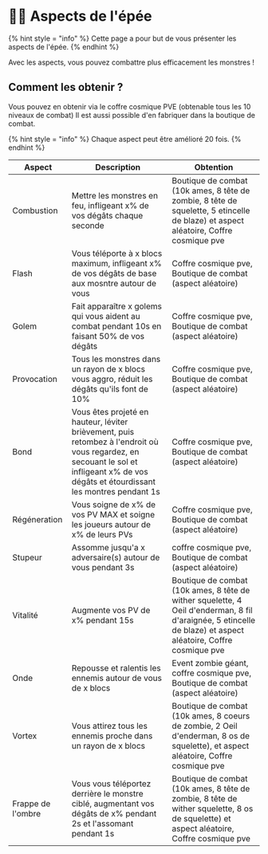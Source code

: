 # 🧙‍♂️​ Aspects de l'épée
{% hint style = "info" %} Cette page a pour but de vous présenter les aspects de l'épée. {% endhint %}

Avec les aspects, vous pouvez combattre plus efficacement les monstres !

## Comment les obtenir ?
Vous pouvez en obtenir via le coffre cosmique PVE (obtenable tous les 10 niveaux de combat)
Il est aussi possible d'en fabriquer dans la boutique de combat.

{% hint style = "info" %} Chaque aspect peut être amélioré 20 fois. {% endhint %}

| Aspect                         | Description                    | Obtention                      |
|--------------------------------|--------------------------------|--------------------------------|
| Combustion                     | Mettre les monstres en feu, infligeant x% de vos dégâts chaque seconde| Boutique de combat (10k ames, 8 tête de zombie, 8 tête de squelette, 5 etincelle de blaze) et aspect aléatoire, Coffre cosmique pve|
| Flash                          | Vous téléporte à x blocs maximum, infligeant x% de vos dégâts de base aux mosntre autour de vous| Coffre cosmique pve, Boutique de combat (aspect aléatoire) |
| Golem                          | Fait apparaître x golems qui vous aident au combat pendant 10s en faisant 50% de vos dégâts| Coffre cosmique pve, Boutique de combat (aspect aléatoire)|
| Provocation                    | Tous les monstres dans un rayon de x blocs vous aggro, réduit les dégâts qu'ils font de 10% | Coffre cosmique pve, Boutique de combat (aspect aléatoire)|
| Bond                           | Vous êtes projeté en hauteur, léviter brièvement, puis retombez à l'endroit où vous regardez, en secouant le sol et infligeant x% de vos dégâts et étourdissant les montres pendant 1s| Coffre cosmique pve, Boutique de combat (aspect aléatoire) |
| Régéneration                   | Vous soigne de x% de vos PV MAX et soigne les joueurs autour de x% de leurs PVs| Coffre cosmique pve, Boutique de combat (aspect aléatoire) |
| Stupeur                        | Assomme jusqu'a x adversaire(s) autour de vous pendant 3s| coffre cosmique pve, Boutique de combat (aspect aléatoire)|
| Vitalité                       | Augmente vos PV de x% pendant 15s|Boutique de combat (10k ames, 8 tête de wither squelette, 4 Oeil d'enderman, 8 fil d'araignée, 5 etincelle de blaze) et aspect aléatoire, Coffre cosmique pve|
| Onde                           | Repousse et ralentis les ennemis autour de vous de x blocs| Event zombie géant, coffre cosmique pve, Boutique de combat (aspect aléatoire) |
| Vortex                         | Vous attirez tous les ennemis proche dans un rayon de x blocs|Boutique de combat (10k ames, 8 coeurs de zombie, 2 Oeil d'enderman, 8 os de squelette), et aspect aléatoire, Coffre cosmique pve |
| Frappe de l'ombre              | Vous vous téléportez derrière le monstre ciblé, augmentant vos dégâts de x% pendant 2s et l'assomant pendant 1s|Boutique de combat (10k ames, 8 tête de zombie, 8 tête de wither squelette, 8 os de squelette) et aspect aléatoire, Coffre cosmique pve|
